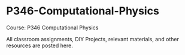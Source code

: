 # P346-Computational-Physics

Course: P346 Computational Physics

All classroom assignments, DIY Projects, relevant materials, and other resources are posted here. 
